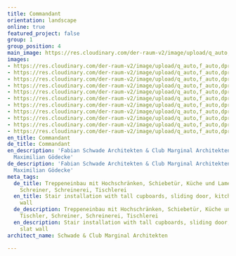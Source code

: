 ```yaml
---
title: Commandant
orientation: landscape
online: true
featured_project: false
group: 1
group_position: 4
main_image: https://res.cloudinary.com/der-raum-v2/image/upload/q_auto,f_auto,dpr_auto/v1614947627/Einbauschrank-Lamellen-Schiebetuer-Exklusiv-Holz_xbnwtn_xkzazh.jpg
images:
- https://res.cloudinary.com/der-raum-v2/image/upload/q_auto,f_auto,dpr_auto/v1614947627/Einbauschrank-Lamellen-Schiebetuer-Exklusiv-Holz_xbnwtn_xkzazh.jpg
- https://res.cloudinary.com/der-raum-v2/image/upload/q_auto,f_auto,dpr_auto/v1614947650/Lamellen-Schiebetuer-Holz-Handwerk_cpz8ce_wgtpnh.jpg
- https://res.cloudinary.com/der-raum-v2/image/upload/q_auto,f_auto,dpr_auto/v1614947654/Sauna-Holz-hochwertiger-Innenausbau_h3jiqc_ehwqqk.jpg
- https://res.cloudinary.com/der-raum-v2/image/upload/q_auto,f_auto,dpr_auto/v1614947631/Garderobe-Flurschrank-Eingangsbereich-Empfangsbereich_dvqx74_f9edio.jpg
- https://res.cloudinary.com/der-raum-v2/image/upload/q_auto,f_auto,dpr_auto/v1614947629/Exklusive-Kueche-Stein-Einbauschrank-Loft-Kochinsel_kzlnit_wpj2fg.jpg
- https://res.cloudinary.com/der-raum-v2/image/upload/q_auto,f_auto,dpr_auto/v1614947661/Treppe-Einbauschrank-raumhoch-Design-nach-Mass_xo8otf_qf5d0r.jpg
- https://res.cloudinary.com/der-raum-v2/image/upload/q_auto,f_auto,dpr_auto/v1614947636/Kompletter-Innenausbau-Einbauschrank-Loft-Wohnbereich-Kueche_ir2tcz_dvsqzh.jpg
- https://res.cloudinary.com/der-raum-v2/image/upload/q_auto,f_auto,dpr_auto/v1614947612/Badezimmer-Tuer-Badezimmertuer-individuell_b01zqx_wk9741.jpg
- https://res.cloudinary.com/der-raum-v2/image/upload/q_auto,f_auto,dpr_auto/v1614947662/Treppe-Einbauschrank-wandhoch-Beleuchtung-LED_rbgrle_mvbzpg.jpg
- https://res.cloudinary.com/der-raum-v2/image/upload/q_auto,f_auto,dpr_auto/v1614947661/Treppe-Einbauschrank-raumhoch-LED-beleuchtet_vqagpt_ra17pz.jpg
- https://res.cloudinary.com/der-raum-v2/image/upload/q_auto,f_auto,dpr_auto/v1614947613/Badezimmer-exklusiv-Masterbad-Marmor-Stein_yi68d9_v2a5fg.jpg
en_title: Commandant
de_title: Commandant
en_description: 'Fabian Schwade Architekten & Club Marginal Architekten // Photos:
  Maximilian Gödecke'
de_description: 'Fabian Schwade Architekten & Club Marginal Architekten // Fotos:
  Maximilian Gödecke'
meta_tags:
  de_title: Treppeneinbau mit Hochschränken, Schiebetür, Küche und Lamellenwand, Tischler,
    Schreiner, Schreinerei, Tischlerei
  en_title: Stair installation with tall cupboards, sliding door, kitchen and slat
    wall
  de_description: Treppeneinbau mit Hochschränken, Schiebetür, Küche und Lamellenwand,
    Tischler, Schreiner, Schreinerei, Tischlerei
  en_description: Stair installation with tall cupboards, sliding door, kitchen and
    slat wall
architect_name: Schwade & Club Marginal Architekten

---
```

